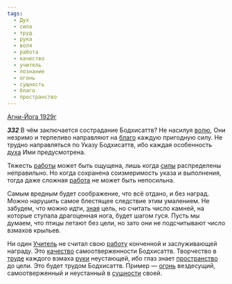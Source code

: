 ```yaml
---
tags:
  - Дух
  - сила
  - труд
  - рука
  - воля
  - работа
  - качество
  - учитель
  - познание
  - огонь
  - сущность
  - благо
  - пространство
---
```


[Агни-Йога 1929г](https://127.0.0.1:4002/agni/1929)

___332___
В чём заключается сострадание Бодхисаттв? Не насилуя [волю](../../../tags/#воля), Они незримо и терпеливо направляют на [благо](../../../tags/#благо) каждую пригодную силу. Не трудно направляться по Указу Бодхисаттв, ибо каждая особенность [духа](../../../tags/#Дух) Ими предусмотрена.   

Тяжесть [работы](../../../tags/#[работа](../../../tags/#работа)) может быть ощущена, лишь когда [силы](../../../tags/#сила) распределены неправильно. Но когда сохранена соизмеримость указа и выполнения, тогда даже сложная [работа](../../../tags/#работа) не может быть непосильна.   

Самым вредным будет соображение, что всё отдано, и без наград. Можно нарушить самое блестящее следствие этим умалением. Не забудем, что можно идти, [зная](../../../tags/#познание) цель, но считать число камней, на которые ступала драгоценная нога, будет шагом гуся. Пусть мы думаем, что птицы летают без цели, но зато они не подсчитывают число взмахов крыльев.   

Ни один [Учитель](../../../tags/#учитель) не считал свою [работу](../../../tags/#работа) конченной и заслуживающей награду. Это [качество](../../../tags/#качество) самоотверженности Бодхисаттв. Творчество в [труде](../../../tags/#труд) каждого взмаха [руки](../../../tags/#рука) неустающей, ибо глаз знает [пространство](../../../tags/#пространство) до цели. Это будет трудом Бодхисаттв. Пример — [огонь](../../../tags/#огонь) вездесущий, самоотверженный и неустанный в [сущности](../../../tags/#сущность) своей.
